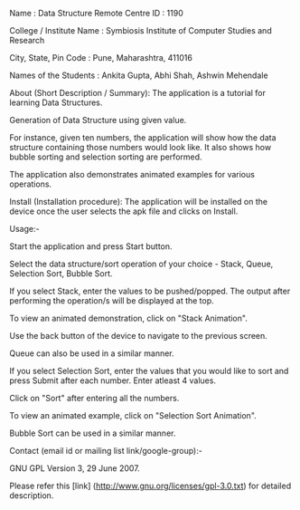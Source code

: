 

Name : Data Structure Remote Centre ID : 1190

College / Institute Name : Symbiosis Institute of Computer Studies and Research

City, State, Pin Code : Pune, Maharashtra, 411016

Names of the Students : Ankita Gupta, Abhi Shah, Ashwin Mehendale

About (Short Description / Summary): The application is a tutorial for learning Data Structures.

Generation of Data Structure using given value.

For instance, given ten numbers, the application will show how the data structure containing those numbers would look like. It also shows how bubble sorting and selection sorting are performed.

The application also demonstrates animated examples for various operations.

Install (Installation procedure): The application will be installed on the device once the user selects the apk file and clicks on Install.

Usage:-

Start the application and press Start button.

Select the data structure/sort operation of your choice - Stack, Queue, Selection Sort, Bubble Sort.

If you select Stack, enter the values to be pushed/popped. The output after performing the operation/s will be displayed at the top.

To view an animated demonstration, click on "Stack Animation".

Use the back button of the device to navigate to the previous screen.

Queue can also be used in a similar manner.

If you select Selection Sort, enter the values that you would like to sort and press Submit after each number. Enter atleast 4 values.

Click on "Sort" after entering all the numbers.

To view an animated example, click on "Selection Sort Animation".

Bubble Sort can be used in a similar manner.

Contact (email id or mailing list link/google-group):-

GNU GPL Version 3, 29 June 2007.

Please refer this [link] (http://www.gnu.org/licenses/gpl-3.0.txt) for detailed description.
